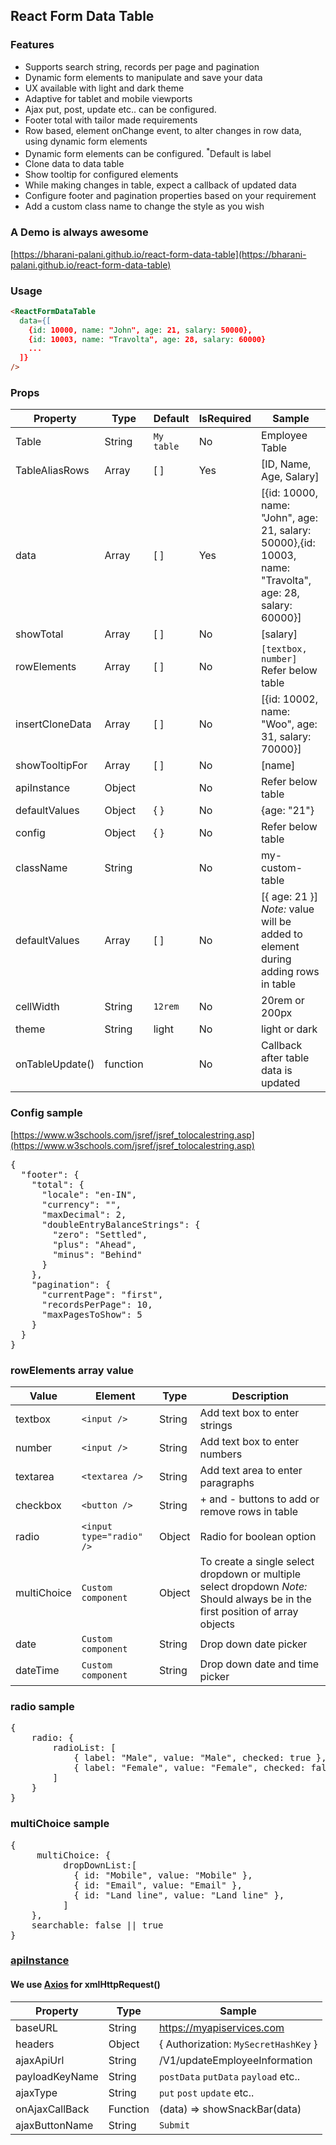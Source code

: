 ## React Form Data Table
### Features
- Supports search string, records per page and pagination
- Dynamic form elements to manipulate and save your data
- UX available with light and dark theme
- Adaptive for tablet and mobile viewports
- Ajax put, post, update etc.. can be configured.
- Footer total with tailor made requirements
- Row based, element onChange event, to alter changes in row data, using dynamic form elements
- Dynamic form elements can be configured. <sup>*</sup>Default is label
- Clone data to data table
- Show tooltip for configured elements
- While making changes in table, expect a callback of updated data
- Configure footer and pagination properties based on your requirement
- Add a custom class name to change the style as you wish

### A Demo is always awesome
[https://bharani-palani.github.io/react-form-data-table](https://bharani-palani.github.io/react-form-data-table)

### Usage
```html
<ReactFormDataTable
  data={[
    {id: 10000, name: "John", age: 21, salary: 50000},
    {id: 10003, name: "Travolta", age: 28, salary: 60000}
    ...
  ]}
/>
```

### Props
Property  | Type | Default | IsRequired | Sample
----------- | -------| -------- | ------------- | ---------
Table  | String | `My table` | No | Employee Table
TableAliasRows | Array | [ ] | Yes | [ID, Name, Age, Salary]
data | Array | [ ] | Yes | [{id: 10000, name: "John", age: 21, salary: 50000},{id: 10003, name: "Travolta", age: 28, salary: 60000}]
showTotal | Array | [ ] | No | [salary]
rowElements | Array | [ ] | No | `[textbox, number]` Refer below table |
insertCloneData | Array | [ ] | No | [{id: 10002, name: "Woo", age: 31, salary: 70000}]
showTooltipFor | Array | [ ] | No | [name]
apiInstance | Object | | No |  Refer below table
defaultValues | Object | { } | No | {age: "21"}
config | Object | { } | No | Refer below table
className | String |  | No | my-custom-table
defaultValues | Array | [ ] | No | [{ age: 21 }] *Note:* value will be added to element during adding rows in table
cellWidth | String | `12rem` | No | 20rem or 200px
theme | String | light| No | light or dark
onTableUpdate() | function | |No | Callback after table data is updated

### Config sample
[https://www.w3schools.com/jsref/jsref_tolocalestring.asp](https://www.w3schools.com/jsref/jsref_tolocalestring.asp)
<pre>
{
  "footer": {
    "total": {
      "locale": "en-IN",
      "currency": "",
      "maxDecimal": 2,
      "doubleEntryBalanceStrings": {
        "zero": "Settled",
        "plus": "Ahead",
        "minus": "Behind"
      }
    },
    "pagination": {
      "currentPage": "first",
      "recordsPerPage": 10,
      "maxPagesToShow": 5
    }
  }
}
</pre>

### rowElements array value
Value  | Element | Type|  Description
----------- | -------| --- | -------- 
textbox | `<input />` | String |Add text box to enter strings
number | `<input />` | String |Add text box to enter numbers 
textarea | `<textarea />`| String | Add text area to enter paragraphs 
checkbox | `<button />` | String | + and - buttons to add or remove rows in table
radio | `<input type="radio" />` | Object | Radio for boolean option
multiChoice | `Custom component`| Object | To create a single select dropdown or multiple select dropdown *Note:* Should always be in the first position of array objects
date | `Custom component` | String | Drop down date picker
dateTime | `Custom component`| String | Drop down date and time picker

### radio sample
<pre>
{
	radio: {
		radioList: [
			{ label: "Male", value: "Male", checked: true },
			{ label: "Female", value: "Female", checked: false }
		]
	}
}
</pre>

### multiChoice sample
<pre>
{
	 multiChoice: {
		  dropDownList:[
			{ id: "Mobile", value: "Mobile" },
			{ id: "Email", value: "Email" },
			{ id: "Land line", value: "Land line" },
		  ]
	},
	searchable: false || true
}
</pre>

### [apiInstance](#api-ins)
#### We use [Axios](https://www.npmjs.com/package/axios) for xmlHttpRequest()

| Property | Type | Sample
| -- | -- | -- |
| baseURL | String | https://myapiservices.com |
| headers | Object | { Authorization: `MySecretHashKey` } |
| ajaxApiUrl | String | /V1/updateEmployeeInformation |
| payloadKeyName | String | `postData` `putData` `payload` etc.. |
| ajaxType | String | `put` `post` `update` etc.. |
| onAjaxCallBack | Function | (data) => showSnackBar(data) |
| ajaxButtonName | String | `Submit` |



